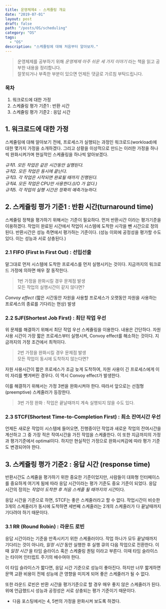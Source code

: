 ```yaml
---
title: 운영체제4 - 스케쥴링 개요
date: "2019-07-01"
layout: post
draft: false
path: "/posts/OS/scheduling"
category: "OS"
tags:
  - "OS"
description: "스케쥴링에 대해 처음부터 알아보자."
---
```


> 운영체제를 공부하기 위해 *운영체제 아주 쉬운 세 가지 이야기* 라는 책을 읽고 공부한 내용을 정리합니다.  
> 잘못되거나 부족한 부분이 있으면 언제든 댓글로 가르침 부탁드립니다.


### 목차
1. 워크로드에 대한 가정
2. 스케쥴링 평가 기준1 : 반환 시간
3. 스케쥴링 평가 기준2 : 응답 시간


## 1. 워크로드에 대한 가정
스케쥴링에 대해 알아보기 전에, 프로세스가 실행되는 과정인 워크로드(workload)에 대한 몇가지 가정을 소개하겠다. 그리고 상황을 이상적으로 만드는 이러한 가정을 하나씩 완화시켜가며 현실적인 스케쥴링을 하나씩 알아보겠다.

*규칙1. 모든 작업은 같은 시간동안 실행된다.*  
*규칙2. 모든 작업은 동시에 끝난다.*  
*규칙3. 각 작업은 시작되면 완료될 때까지 진행된다.*  
*규칙4. 모든 작업은 CPU만 사용한다.(I/O 가 없다.)*  
*규칙5. 각 작업의 실행 시간은 정확히 예측가능하다.*  



## 2. 스케쥴링 평가 기준1 : 반환 시간(turnaround time)
스케쥴링 정책을 평가하기 위해서는 기준이 필요하다. 먼저 반환시간 이라는 평가기준을 이용하겠다. 작업이 완료된 시간에서 작업이 시스템에 도착한 시각을 뺀 시간으로 정의된다. 반환시간은 성능 측면에서 평가하는 기준이다. (성능 이외에 공정성을 평가할 수도 있다. 이는 성능과 서로 상충된다.)

### 2.1 FIFO (First In First Out) : 선입선출
말그대로 먼저 시스템에 도착한 프로세스를 먼저 실행시키는 것이다. 지금까지의 워크로드 가정에 의하면 매우 잘 동작한다.
  
> 1번 가정을 완화시킬 경우 문제점 발생  
> 모든 작업의 실행시간이 같지 않다면?  
  
*Convoy effect* (짧은 시간동안 자원을 사용할 프로세스가 오랫동안 자원을 사용하는 프로세스의 종료를 기다리는 현상) 발생  


### 2.2 SJF(Shortest Job First) : 최단 작업 우선
위 문제를 해결하기 위해서 최단 작업 우선 스케쥴링을 이용한다. 내용은 간단하다. 자원 사용 시간이 가장 짧은 프로세스부터 실행시켜, Convoy effect를 해소하는 것이다. 지금까지의 가정 조건에서 최적이다.
  
> 2번 가정을 완화시킬 경우 문제점 발생  
> 모든 작업이 동시에 도착하지 않는다면?  
  
자원 사용시간이 짧은 프로세스가 조금 늦게 도착하여, 자원 사용이 긴 프로세스에게 이미 자리를 뺏겨버린 경우다. 이 역시 Convoy effect가 발생한다.

이를 해결하기 위해서는 가정 3번을 완화시켜야 한다. 따라서 앞으로는 선점형(preemptive) 스케줄러가 등장한다.

> 3번 가정 완화 : 작업은 끝날때까지 계속 실행되지 않을 수도 있다.


### 2.3 STCF(Shortest Time-to-Completion First) : 최소 잔여시간 우선
언제든 새로운 작업이 시스템에 들어오면, 진행중이던 작업과 새로운 작업의 잔여시간을 계산하고 그 중 가장 적은 작여시간을 가진 작업을 스케줄한다. 이 또한 지금까지의 가정과 평가기준에서 optimal이다. 하지만 현실적인 가정으로 완화시켜감에 따라 평가 기준도 변경되어야 한다.


## 3. 스케쥴링 평가 기준2 : 응답 시간  (response time)
반환시간도 스케쥴을 평가하기 위한 중요한 기준이었지만, 사람들이 대화형 인터페이스를 중요하게 여기게 됨에 따라 응답 시간이라는 평가 기준도 중요 기준이 되었다. 응답 시간의 정의는 *작업이 도착한 후 처음 스케줄 될 때까지의 시간*이다. 

응답 시간을 기준으로 하면, STCF는 좋은 스케줄러라고 할 수 없다. 작업시간이 비슷한 3개의 스케줄러가 동시에 도착하면 세번째 스케줄러는 2개의 스케줄러가 다 끝날때까지 기다려야 하기 때문이다.

### 3.1 RR (Round Robin) : 라운드 로빈
응답 시간이라는 기준을 만족시키기 위한 스케줄러이다. 작업 하나가 모두 끝날때까지 기다리는 것이 아니라, *일정 시간* 동안 실행한 후 실행 큐의 다음 작업으로 전환한다. 이때 *일정 시간* 을 타임 슬라이스 혹은 스케줄링 퀀텀 이라고 부른다. 이때 타임 슬라이스는 타이머 인터럽트 주기의 배수여야 한다.

이 타임 슬라이스가 짧다면, 응답 시간 기준으로 성능이 좋아진다. 하지만 너무 짧게하면 문맥 교환 비용이 전체 성능에 큰 영향을 미치게 되어 좋은 스케줄러가 될 수 없다.

또한 라운드 로빈은 반환 시간을 평가기준으로 할 경우 매우 좋지 않은 스케줄러가 된다. 위에 언급했드시 성능과 공정성은 서로 상충되는 평가 기준이기 때문이다.


+ 다음 포스팅에서는 4, 5번의 가정을 완화시켜 보도록 하겠다.